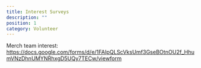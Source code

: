 ```yaml
---
title: Interest Surveys
description: ""
position: 1
category: Volunteer
---
```


Merch team interest: https://docs.google.com/forms/d/e/1FAIpQLScVksUmf3GseBOtnOU2f_HhumVNzDhnUMYNRhxgD5UQy7TECw/viewform
